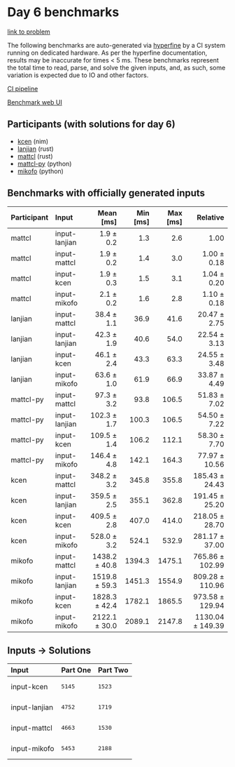 # Day 6 benchmarks

[link to problem](https://adventofcode.com/2024/day/6)

The following benchmarks are auto-generated via
[hyperfine](https://github.com/sharkdp/hyperfine) by a CI system running on
dedicated hardware. As per the hyperfine documentation, results may be
inaccurate for times < 5 ms. These benchmarks represent the total time to read,
parse, and solve the given inputs, and, as such, some variation is expected due
to IO and other factors.

[CI pipeline](http://ci.papercode.net:8080/teams/main/pipelines/aoc2024)

[Benchmark web UI](https://aoc.ancalagon.black)


## Participants (with solutions for day 6)

- [kcen](https://github.com/kcen/aoc2024) (nim)
- [lanjian](https://github.com/lanjian/aoc-2024) (rust)
- [mattcl](https://github.com/mattcl/aoc2024) (rust)
- [mattcl-py](https://github.com/mattcl/aoc2024-py) (python)
- [mikofo](https://github.com/mikofo/aoc2024) (python)


## Benchmarks with officially generated inputs

| Participant | Input | Mean [ms] | Min [ms] | Max [ms] | Relative |
|:---|:---|---:|---:|---:|---:|
| mattcl | input-lanjian | 1.9 ± 0.2 | 1.3 | 2.6 | 1.00 |
| mattcl | input-mattcl | 1.9 ± 0.2 | 1.4 | 3.0 | 1.00 ± 0.18 |
| mattcl | input-kcen | 1.9 ± 0.3 | 1.5 | 3.1 | 1.04 ± 0.20 |
| mattcl | input-mikofo | 2.1 ± 0.2 | 1.6 | 2.8 | 1.10 ± 0.18 |
| lanjian | input-mattcl | 38.4 ± 1.1 | 36.9 | 41.6 | 20.47 ± 2.75 |
| lanjian | input-lanjian | 42.3 ± 1.9 | 40.6 | 54.0 | 22.54 ± 3.13 |
| lanjian | input-kcen | 46.1 ± 2.4 | 43.3 | 63.3 | 24.55 ± 3.48 |
| lanjian | input-mikofo | 63.6 ± 1.0 | 61.9 | 66.9 | 33.87 ± 4.49 |
| mattcl-py | input-mattcl | 97.3 ± 3.2 | 93.8 | 106.5 | 51.83 ± 7.02 |
| mattcl-py | input-lanjian | 102.3 ± 1.7 | 100.3 | 106.5 | 54.50 ± 7.22 |
| mattcl-py | input-kcen | 109.5 ± 1.4 | 106.2 | 112.1 | 58.30 ± 7.70 |
| mattcl-py | input-mikofo | 146.4 ± 4.8 | 142.1 | 164.3 | 77.97 ± 10.56 |
| kcen | input-mattcl | 348.2 ± 3.2 | 345.8 | 355.8 | 185.43 ± 24.43 |
| kcen | input-lanjian | 359.5 ± 2.5 | 355.1 | 362.8 | 191.45 ± 25.20 |
| kcen | input-kcen | 409.5 ± 2.8 | 407.0 | 414.0 | 218.05 ± 28.70 |
| kcen | input-mikofo | 528.0 ± 3.2 | 524.1 | 532.9 | 281.17 ± 37.00 |
| mikofo | input-mattcl | 1438.2 ± 40.8 | 1394.3 | 1475.1 | 765.86 ± 102.99 |
| mikofo | input-lanjian | 1519.8 ± 59.3 | 1451.3 | 1554.9 | 809.28 ± 110.96 |
| mikofo | input-kcen | 1828.3 ± 42.4 | 1782.1 | 1865.5 | 973.58 ± 129.94 |
| mikofo | input-mikofo | 2122.1 ± 30.0 | 2089.1 | 2147.8 | 1130.04 ± 149.39 |


## Inputs -> Solutions

| Input | Part One | Part Two |
|:---|:---|:---|
|input-kcen|<pre>5145</pre>|<pre>1523</pre>|
|input-lanjian|<pre>4752</pre>|<pre>1719</pre>|
|input-mattcl|<pre>4663</pre>|<pre>1530</pre>|
|input-mikofo|<pre>5453</pre>|<pre>2188</pre>|